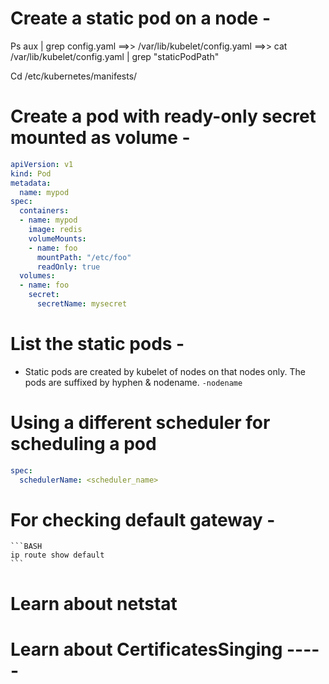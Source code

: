 # Create a static pod on a node - 

Ps aux | grep config.yaml ==>>  /var/lib/kubelet/config.yaml ==>>  cat /var/lib/kubelet/config.yaml | grep "staticPodPath"

Cd /etc/kubernetes/manifests/

# Create a pod with ready-only secret mounted as volume - 

```YAML
apiVersion: v1
kind: Pod
metadata:
  name: mypod
spec:
  containers:
  - name: mypod
    image: redis
    volumeMounts:
    - name: foo
      mountPath: "/etc/foo"
      readOnly: true
  volumes:
  - name: foo
    secret:
      secretName: mysecret
```

# List the static pods - 

- Static pods are created by kubelet of nodes on that nodes only. The pods are suffixed by hyphen & nodename. `-nodename`

# Using a different scheduler for scheduling a pod

  ```YAML
  spec:
    schedulerName: <scheduler_name>
  ```

# For checking default gateway - 

    ```BASH
    ip route show default
    ```

# Learn about netstat



# Learn about CertificatesSinging ----- 

